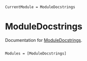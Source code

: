 ```@meta
CurrentModule = ModuleDocstrings
```

# ModuleDocstrings

Documentation for [ModuleDocstrings](https://github.com/JuliaDocs/ModuleDocstrings.jl).

```@index
```

```@autodocs
Modules = [ModuleDocstrings]
```
